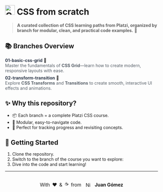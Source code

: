﻿<!-- Minimalist CSS for GitHub rendering -->
<style>
  .branch-list { list-style: none; padding: 0; }
  .branch-list li { margin-bottom: 0.5em; }
  .branch-title { font-weight: bold; color: #2d3748; }
  .desc { color: #586069; }
  .signature {
    margin-top: 2em;
    font-size: 1.1em;
    display: flex;
    align-items: center;
    justify-content: center;
    gap: 0.5em;
    flex-wrap: nowrap;
    text-align: center;
    width: 100%;
    /* Ensure centering even if parent is not full width */
    position: relative;
    left: 50%;
    transform: translateX(-50%);
    max-width: 100vw;
  }
</style>

# <img src="https://cdn-icons-png.flaticon.com/512/732/732190.png" width="32" alt="CSS Logo" /> CSS from scratch

> **A curated collection of CSS learning paths from Platzi, organized by branch for modular, clean, and practical code examples.** 🚀

## 📚 Branches Overview

<ul class="branch-list">
  <li>
    <span class="branch-title">01-basic-css-grid</span> <span>🔲</span>
    <div class="desc">Master the fundamentals of <strong>CSS Grid</strong>—learn how to create modern, responsive layouts with ease.</div>
  </li>
  <li>
    <span class="branch-title">02-transform-transition</span> <span>🎯</span>
    <div class="desc">Explore <strong>CSS Transforms</strong> and <strong>Transitions</strong> to create smooth, interactive UI effects and animations.</div>
  </li>
  <!-- Add more branches here as you grow! -->
</ul>

## ✨ Why this repository?

- 📦 Each branch = a complete Platzi CSS course.
- 🧩 Modular, easy-to-navigate code.
- 📝 Perfect for tracking progress and revisiting concepts.

## 🚀 Getting Started

1. Clone the repository.
2. Switch to the branch of the course you want to explore:
3. Dive into the code and start learning!

---

<div class="signature">
  With <span title="love">❤️</span> &amp; <span title="coffee">☕</span> from
  <img src="https://upload.wikimedia.org/wikipedia/commons/1/19/Flag_of_Nicaragua.svg" alt="Nicaragua Flag" style="height:1em;width:1.5em;vertical-align:middle;margin:0 0.2em;" />
  <strong>Juan Gómez</strong>
</div>
